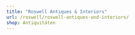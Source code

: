 ```yaml
---
title: "Roswell Antiques & Interiors"
url: /roswell/roswell-antiques-und-interiors/
shop: Antiquitäten
---
```

